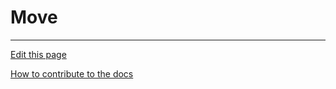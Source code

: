 # Move

  
---
[Edit this page](https://github.com/saascade/platform.saascade.com/edit/main/Hub/Organizations/Projects/Design/SubdomainWorkflows/BlueprintEditor/Move/README.md)

[How to contribute to the docs](../../../../../../../General/HowToContribute/README.md)

<!-- MS Clarity analytics. We use this so that we know what people need help with, otherwise we'd just be guessing --> 
<script type="text/javascript">
    (function(c,l,a,r,i,t,y){
        c[a]=c[a]||function(){(c[a].q=c[a].q||[]).push(arguments)};
        t=l.createElement(r);t.async=1;t.src="https://www.clarity.ms/tag/"+i;
        y=l.getElementsByTagName(r)[0];y.parentNode.insertBefore(t,y);
    })(window, document, "clarity", "script", "sdby7q18rz");
</script>
